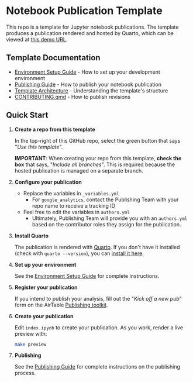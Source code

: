 # Notebook Publication Template

This repo is a template for Jupyter notebook publications. The template produces a publication rendered and hosted by Quarto, which can be viewed at [this demo URL](https://arcadia-science.github.io/notebook-pub-template/).

## Template Documentation

- [Environment Setup Guide](developer-docs/ENVIRONMENT_SETUP.md) - How to set up your development environment
- [Publishing Guide](developer-docs/PUBLISHING_GUIDE.md) - How to publish your notebook publication
- [Template Architecture](developer-docs/TEMPLATE_ARCHITECTURE.md) - Understanding the template's structure
- [CONTRIBUTING.qmd](CONTRIBUTING.qmd) - How to publish revisions

## Quick Start

1. **Create a repo from this template**

    In the top-right of this GitHub repo, select the green button that says "*Use this template*".

    **IMPORTANT**: When creating your repo from this template, **check the box** that says, "*Include all branches*". This is required because the hosted publication is managed on a separate branch.

2. **Configure your publication**

    * Replace the variables in `_variables.yml`
      - For `google_analytics`, contact the Publishing Team with your repo name to receive a tracking ID
    * Feel free to edit the variables in `authors.yml`
      - Ultimately, Publishing Team will provide you with an `authors.yml` based on the contributor roles they assign for the publication.

3. **Install Quarto**

    The publication is rendered with [Quarto](https://quarto.org/). If you don't have it installed (check with `quarto --version`), you can [install it here](https://quarto.org/docs/get-started/).

4. **Set up your environment**

    See the [Environment Setup Guide](developer-docs/ENVIRONMENT_SETUP.md) for complete instructions.

5. **Register your publication**

    If you intend to publish your analysis, fill out the "*Kick off a new pub*" form on the AirTable [Publishing toolkit](https://www.notion.so/arcadiascience/Publishing-2-0-f0c51bf29d1d4356a86e6cf8a72ae88b?pvs=4#e1de83e8dd2a4081904064347779ed25).

6. **Create your publication**

    Edit `index.ipynb` to create your publication. As you work, render a live preview with:

    ```bash
    make preview
    ```

7. **Publishing**

    See the [Publishing Guide](developer-docs/PUBLISHING_GUIDE.md) for complete instructions on the publishing process.
